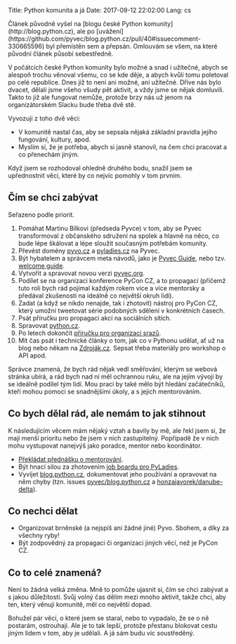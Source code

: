 Title: Python komunita a já
Date: 2017-09-12 22:02:00
Lang: cs


<div class="article-warning" markdown="1">
Článek původně vyšel na [blogu české Python komunity](http://blog.python.cz), ale po [uvážení](https://github.com/pyvec/blog.python.cz/pull/40#issuecomment-330665596) byl přemístěn sem a přepsán. Omlouvám se všem, na které původní článek působí sebestředně.
</div>


V počátcích české Python komunity bylo možné a snad i užitečné, abych se alespoň trochu věnoval všemu, co se kde děje, a abych kvůli tomu poletoval po celé republice. Dnes již to není ani možné, ani užitečné. Dříve nás bylo dvacet, dělali jsme všeho všudy pět aktivit, a vždy jsme se nějak domluvili. Takto to již ale fungovat nemůže, protože brzy nás už jenom na organizátorském Slacku bude třeba dvě stě.

Vyvozuji z toho dvě věci:

- V komunitě nastal čas, aby se sepsala nějaká základní pravidla jejího fungování, kultury, apod.
- Myslím si, že je potřeba, abych si jasně stanovil, na čem chci pracovat a co přenechám jiným.

Když jsem se rozhodoval ohledně druhého bodu, snažil jsem se upřednostnit věci, které by co nejvíc pomohly v tom prvním.

## Čím se chci zabývat

Seřazeno podle priorit.

1. Pomáhat Martinu Bílkovi (předseda Pyvce) v tom, aby se Pyvec transformoval z občanského sdružení na spolek a hlavně na něco, co bude lépe škálovat a lépe sloužit současným potřebám komunity.
2. Převést domény [pyvo.cz](https://github.com/pyvec/zapojse/issues/3) a [pyladies.cz](https://github.com/pyvec/zapojse/issues/10) na Pyvec.
3. Být hybatelem a správcem meta návodů, jako je [Pyvec Guide](https://pyvec-guide.readthedocs.io/), nebo tzv. [welcome guide](https://github.com/pyvec/zapojse/issues/59).
4. Vytvořit a spravovat novou verzi [pyvec.org].
5. Podílet se na organizaci konference PyCon CZ, a to propagací (přičemž tuto roli bych rád pojímal každým rokem více a více mentorsky a předával zkušenosti na ideálně co největší okruh lidí).
6. Zadat (a když se nikdo nenajde, tak i zhotovit) nástroj pro PyCon CZ, který umožní tweetovat série podobných sdělení v konkrétních časech.
7. Psát příručku pro propagaci akcí na sociálních sítích.
8. Spravovat [python.cz].
9. Po letech dokončit [příručku pro organizaci srazů](https://github.com/pyvec/zapojse/issues/5).
10. Mít čas psát i technické články o tom, jak co v Pythonu udělat, ať už na blog nebo někam na [Zdroják.cz](https://www.zdrojak.cz/). Sepsat třeba materiály pro workshop o API apod.

Správce znamená, že bych rád nějak vedl směřování, kterým se webová stránka ubírá, a rád bych nad ní měl ochrannou ruku, ale na jejím vývoji by se ideálně podílel tým lidí. Mou prací by také mělo být hledání začátečníků, kteří mohou pomoci se snadnějšími úkoly, a s jejich mentorováním.

## Co bych dělal rád, ale nemám to jak stihnout

K následujícím věcem mám nějaký vztah a bavily by mě, ale řekl jsem si, že mají menší prioritu nebo že jsem v nich zastupitelný. Popřípadě že v nich mohu vystupovat nanejvýš jako poradce, mentor nebo koordinátor.

- [Překládat přednášku o mentorování](https://github.com/pyvec/zapojse/issues/63).
- Být hnací silou za zhotovením [job boardu pro PyLadies](https://github.com/pyvec/zapojse/issues/35).
- Vyvíjet [blog.python.cz], dokumentovat jeho používání a opravovat na něm chyby (tzn. issues [pyvec/blog.python.cz](https://github.com/pyvec/blog.python.cz/issues) a [honzajavorek/danube-delta](https://github.com/honzajavorek/danube-delta/issues)).

## Co nechci dělat

- Organizovat brněnské (a nejspíš ani žádné jiné) Pyvo. Sbohem, a díky za všechny ryby!
- Být zodpovědný za propagaci či organizaci jiných věcí, než je PyCon CZ.

## Co to celé znamená?

Není to žádná velká změna. Mně to pomůže ujasnit si, čím se chci zabývat a s jakou důležitostí. Svůj volný čas dělím mezi mnoho aktivit, takže chci, aby ten, který věnuji komunitě, měl co největší dopad.

Bohužel pár věcí, o které jsem se staral, nebo to vypadalo, že se o ně postarám, ostrouhají. Ale je to tak lepší, protože přestanu blokovat cestu jiným lidem v tom, aby je udělali. A já sám budu víc soustředěný.


[blog.python.cz]: http://blog.python.cz
[python.cz]: https://python.cz/
[pyvec.org]: http://pyvec.org/
